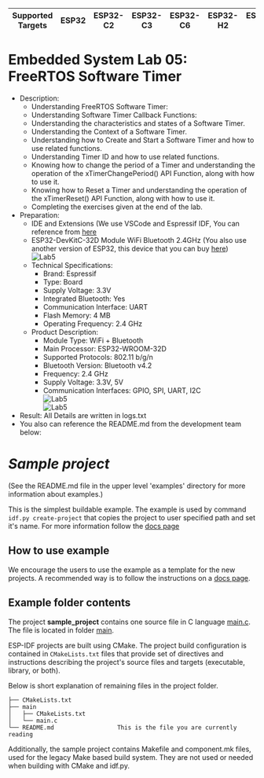 | Supported Targets | ESP32 | ESP32-C2 | ESP32-C3 | ESP32-C6 | ESP32-H2 | ESP32-S2 | ESP32-S3 |
| ----------------- | ----- | -------- | -------- | -------- | -------- | -------- | -------- |
# Embedded System Lab 05: FreeRTOS Software Timer
* Description: <br>
  * Understanding FreeRTOS Software Timer:
  * Understanding Software Timer Callback Functions:
  * Understanding the characteristics and states of a Software Timer.
  * Understanding the Context of a Software Timer.
  * Understanding how to Create and Start a Software Timer and how to use related functions.
  * Understanding Timer ID and how to use related functions.
  * Knowing how to change the period of a Timer and understanding the operation of the xTimerChangePeriod() API Function, along with how to use it.
  * Knowing how to Reset a Timer and understanding the operation of the xTimerReset() API Function, along with how to use it.
  * Completing the exercises given at the end of the lab.
* Preparation:
   * IDE and Extensions (We use VSCode and Espressif IDF, You can reference from [here](https://github.com/kientr2002/CO3054_ESP-IDF)
   * ESP32-DevKitC-32D Module WiFi Bluetooth 2.4GHz (You also use another version of ESP32, this device that you can buy [here](https://www.thegioiic.com/esp32-devkitc-32d-module-wifi-bluetooth-2-4ghz)) <br>
     ![Lab5](https://github.com/kientr2002/CO3054_ESP-IDF/tree/main/Images/Lab2/esp32.png)
   * Technical Specifications:
      * Brand: Espressif
      * Type: Board
      * Supply Voltage: 3.3V
      * Integrated Bluetooth: Yes
      * Communication Interface: UART
      * Flash Memory: 4 MB
      * Operating Frequency: 2.4 GHz
   * Product Description:
      * Module Type: WiFi + Bluetooth
      * Main Processor: ESP32-WROOM-32D
      * Supported Protocols: 802.11 b/g/n
      * Bluetooth Version: Bluetooth v4.2
      * Frequency: 2.4 GHz
      * Supply Voltage: 3.3V, 5V
      * Communication Interfaces: GPIO, SPI, UART, I2C  <br>
     ![Lab5](https://github.com/kientr2002/CO3054_ESP-IDF/tree/main/Images/Lab2/esp32-real-diagram.png) <br>
      ![Lab5](https://github.com/kientr2002/CO3054_ESP-IDF/tree/main/Images/Lab2/esp32-diagram.png) <br>
* Result: All Details are written in logs.txt
* You also can reference the README.md from the development team below:<br>
# _Sample project_

(See the README.md file in the upper level 'examples' directory for more information about examples.)

This is the simplest buildable example. The example is used by command `idf.py create-project`
that copies the project to user specified path and set it's name. For more information follow the [docs page](https://docs.espressif.com/projects/esp-idf/en/latest/api-guides/build-system.html#start-a-new-project)



## How to use example
We encourage the users to use the example as a template for the new projects.
A recommended way is to follow the instructions on a [docs page](https://docs.espressif.com/projects/esp-idf/en/latest/api-guides/build-system.html#start-a-new-project).

## Example folder contents

The project **sample_project** contains one source file in C language [main.c](main/main.c). The file is located in folder [main](main).

ESP-IDF projects are built using CMake. The project build configuration is contained in `CMakeLists.txt`
files that provide set of directives and instructions describing the project's source files and targets
(executable, library, or both). 

Below is short explanation of remaining files in the project folder.

```
├── CMakeLists.txt
├── main
│   ├── CMakeLists.txt
│   └── main.c
└── README.md                  This is the file you are currently reading
```
Additionally, the sample project contains Makefile and component.mk files, used for the legacy Make based build system. 
They are not used or needed when building with CMake and idf.py.
